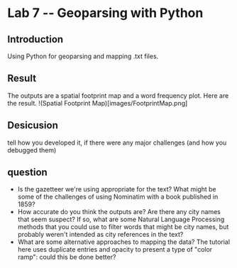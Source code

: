 # Lab 7 -- Geoparsing with Python
## Introduction
Using Python for geoparsing and mapping .txt files.
## Result
The outputs are a spatial footprint map and a word frequency plot. Here are the result.
!(Spatial Footprint Map)[images/FootprintMap.png]
## Desicusion
tell how you developed it, if there were any major challenges (and how you debugged them)
## question
* Is the gazetteer we're using appropriate for the text? What might be some of the challenges of using Nominatim with a book published in 1859?
* How accurate do you think the outputs are? Are there any city names that seem suspect? If so, what are some Natural Language Processing methods that you could use to filter words that might be city names, but probably weren't intended as city references in the text?
* What are some alternative approaches to mapping the data? The tutorial here uses duplicate entries and opacity to present a type of "color ramp": could this be done better?
